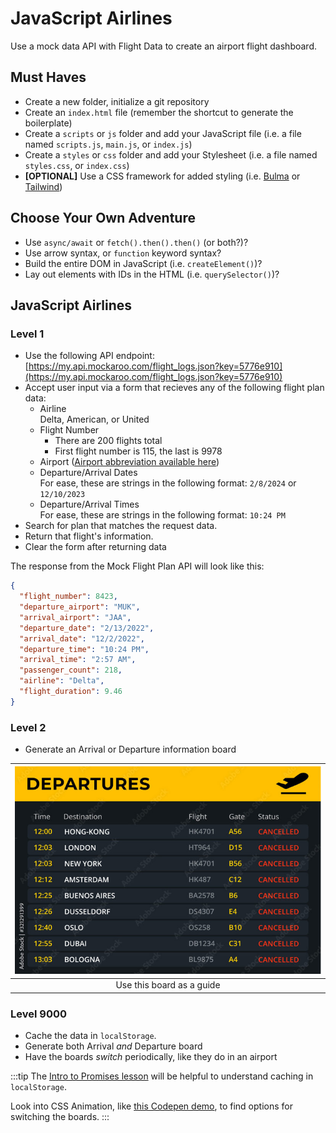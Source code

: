 # JavaScript Airlines

<!-- markdownlint-disable no-inline-html -->
Use a mock data API with Flight Data to create an airport flight dashboard.

## Must Haves

- Create a new folder, initialize a git repository
- Create an `index.html` file (remember the shortcut to generate the boilerplate)
- Create a `scripts` or `js` folder and add your JavaScript file (i.e. a file named `scripts.js`, `main.js`, or `index.js`)
- Create a `styles` or `css` folder and add your Stylesheet (i.e. a file named `styles.css`, or `index.css`)
- **[OPTIONAL]** Use a CSS framework for added styling (i.e. [Bulma](https://bulma.io/documentation/start/installation/) or [Tailwind](https://tailwindcss.com/docs/installation/play-cdn))

## Choose Your Own Adventure

- Use `async/await` or `fetch().then().then()` (or both?)?
- Use arrow syntax, or `function` keyword syntax?
- Build the entire DOM in JavaScript (i.e. `createElement()`)?
- Lay out elements with IDs in the HTML (i.e. `querySelector()`)?

## JavaScript Airlines

### Level 1

- Use the following API endpoint: [https://my.api.mockaroo.com/flight_logs.json?key=5776e910](https://my.api.mockaroo.com/flight_logs.json?key=5776e910)
- Accept user input via a form that recieves any of the following flight plan data:
  - Airline <br/>Delta, American, or United
  - Flight Number
    - There are 200 flights total
    - First flight number is 115, the last is 9978
  - Airport ([Airport abbreviation available here](https://www.leonardsguide.com/us-airport-codes.shtml))
  - Departure/Arrival Dates<br/>For ease, these are strings in the following format: `2/8/2024` or `12/10/2023`
  - Departure/Arrival Times<br/>For ease, these are strings in the following format: `10:24 PM`
- Search for plan that matches the request data.
- Return that flight's information.
- Clear the form after returning data

The response from the Mock Flight Plan API will look like this:

```json
{
  "flight_number": 8423,
  "departure_airport": "MUK",
  "arrival_airport": "JAA",
  "departure_date": "2/13/2022",
  "arrival_date": "12/2/2022",
  "departure_time": "10:24 PM",
  "arrival_time": "2:57 AM",
  "passenger_count": 218,
  "airline": "Delta",
  "flight_duration": 9.46
}
```

### Level 2

- Generate an Arrival or Departure information board

| ![Adobe Stock Image: Airport Information](./img/AdobeStock_Airport_Information_Board.jpg) |
|:--:|
| Use this board as a guide |

### Level 9000

- Cache the data in `localStorage`.
- Generate both Arrival _and_ Departure board
- Have the boards _switch_ periodically, like they do in an airport

:::tip
The [Intro to Promises lesson](/docs/lessons/building-interactive-uis/intro-to-promises/#how-do-you-write-a-function-that-returns-a-promise) will be helpful to understand caching in `localStorage`.

Look into CSS Animation, like [this Codepen demo](https://codepen.io/edeesims/pen/wvpYWW), to find options for switching the boards.
:::
